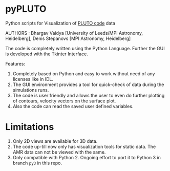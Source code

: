 pyPLUTO 
=========

Python scripts for Visualization of [PLUTO code](https://github.com/black-hole-group/pluto) data

AUTHORS : Bhargav Vaidya [University of Leeds/MPI Astronomy, Heidelberg], Denis Stepanovs [MPI Astronomy, Heidelberg] 

The code is completely written using the Python Language. 
Further the GUI is developed with the Tkinter Interface.

Features: 

1. Completely based on Python and easy to work without need of any licenses
like in IDL. 
2. The GUI environment provides a tool for quick-check of data during the
simulations runs. 
3. The code is user friendly and allows the user to even do further plotting
of contours, velocity vectors
on the surface plot.
4. Also the code can read the saved user defined variables. 

# Limitations

1. Only 2D views are available for 3D data. 
2. The code up-till now only has visualization tools for static data. The AMR data can not be viewed with the same. 
3. Only compatible with Python 2. Ongoing effort to port it to Python 3 in branch `py3` in this repo.

